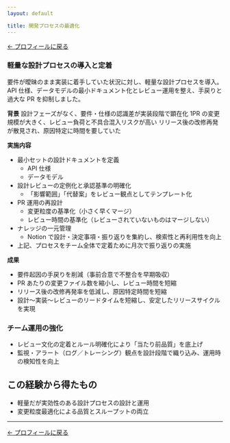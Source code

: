```yaml
---
layout: default

title: 開発プロセスの最適化
---
```


[← プロフィールに戻る](../index.md)

### 軽量な設計プロセスの導入と定着

要件が曖昧のまま実装に着手していた状況に対し、軽量な設計プロセスを導入。
API 仕様、データモデルの最小ドキュメント化とレビュー運用を整え、手戻りと過大な PR を抑制しました。

**背景**
設計フェーズがなく、要件・仕様の認識差が実装段階で顕在化
1PR の変更規模が大きく、レビュー負荷と不具合混入リスクが高い
リリース後の改修再発が散見され、原因特定に時間を要していた

**実施内容**

- 最小セットの設計ドキュメントを定義
  - API 仕様
  - データモデル
- 設計レビューの定例化と承認基準の明確化
  - 「影響範囲」「代替案」をレビュー観点としてテンプレート化
- PR 運用の再設計
  - 変更粒度の基準化（小さく早くマージ）
  - レビュー時間の基準化（レビューされていないものはマージしない）
- ナレッジの一元管理
  - Notion で設計・決定事項・振り返りを集約し、検索性と再利用性を向上
- 上記、プロセスをチーム全体で定着ために月次で振り返りの実施

**成果**

- 要件起因の手戻りを削減（事前合意で不整合を早期吸収）
- PR あたりの変更ファイル数を縮小し、レビュー時間を短縮
- リリース後の改修再発率を低減し、原因特定時間を短縮
- 設計～実装～レビューのリードタイムを短縮し、安定したリリースサイクルを実現

### チーム運用の強化

- レビュー文化の定着とルール明確化により「当たり前品質」を底上げ
- 監視・アラート（ログ／トレーシング）観点を設計段階で織り込み、運用時の検知性を向上

## この経験から得たもの

- 軽量だが実効性のある設計プロセスの設計と運用
- 変更粒度最適化による品質とスループットの両立

---

[← プロフィールに戻る](../index.md)

